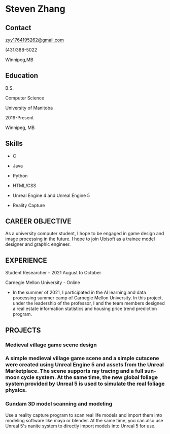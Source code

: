 # **Steven Zhang**

## **Contact**

<zyy1764195262@gmail.com>

(431)388-5022

Winnipeg,MB

## **Education**

B.S.

Computer Science

University of Manitoba

2019-Present

Winnipeg, MB

## **Skills**

-   C

-   Java

-   Python

-   HTML/CSS

-   Unreal Engine 4 and Unreal Engine 5

-   Reality Capture

## **CAREER OBJECTIVE**

As a university computer student, I hope to be engaged in game design and image
processing in the future. I hope to join Ubisoft as a trainee model designer and
graphic engineer.

## **EXPERIENCE**

Student Researcher – 2021 August to October

Carnegie Mellon University - Online

-   In the summer of 2021, I participated in the AI learning and data processing
    summer camp of Carnegie Mellon University. In this project, under the
    leadership of the professor, I and the team members designed a real estate
    information statistics and housing price trend prediction program.

## **PROJECTS**

### Medieval village game scene design

### A simple medieval village game scene and a simple cutscene were created using Unreal Engine 5 and assets from the Unreal Marketplace. The scene supports ray tracing and a full sun-moon cycle system. At the same time, the new global foliage system provided by Unreal 5 is used to simulate the real foliage physics.

### Gundam 3D model scanning and modeling

Use a reality capture program to scan real life models and import them into
modeling software like maya or blender. At the same time, you can also use
Unreal 5's nanite system to directly import models into Unreal 5 for use.
